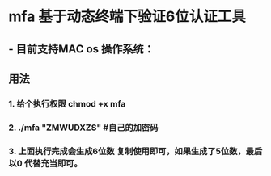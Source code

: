 # mfa 基于动态终端下验证6位认证工具


## - 目前支持MAC os 操作系统：

##  用法 
### 1.  给个执行权限  chmod +x mfa 
### 2. ./mfa    "ZMWUDXZS"         #自己的加密码

### 3. 上面执行完成会生成6位数 复制使用即可，如果生成了5位数，最后以0 代替充当即可。
